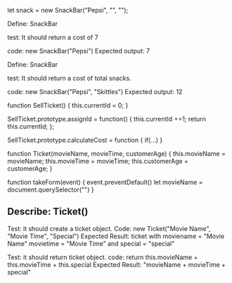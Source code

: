 
let snack = new SnackBar("Pepsi", "", "");

Define: SnackBar

test: It should return a cost of 7

code: new SnackBar("Pepsi")
Expected output: 7

Define: SnackBar

test: It should return a cost of total snacks.

code: new SnackBar("Pepsi", "Skittles")
Expected output: 12





function SellTicket() {
  this.currentId = 0;
}

SellTicket.prototype.assignId = function() {
  this.currentId +=1;
  return this.currentId;
};

SellTicket.prototype.calculateCost = function {
  if(...)
}

function Ticket(movieName, movieTime, customerAge) {
  this.movieName = movieName;
  this.movieTime = movieTime;
  this.customerAge = customerAge;
}

function takeForm(event) {
  event.preventDefault()
  let movieName = document.querySelector("")
}


## Describe: Ticket()

Test: it should create a ticket object.
Code: new Ticket("Movie Name", "Movie Time", "Special")
Expected Result: ticket with moviename = "Movie Name" movietime = "Movie Time" and special = "special"

Test: it should return ticket object.
code: return this.movieName + this.movieTime + this.special
Expected Result: "movieName + movieTime + special"